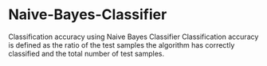 # Naive-Bayes-Classifier
Classification accuracy using Naive Bayes Classifier 
Classification accuracy is defined as the ratio of the test samples the algorithm has correctly classified and the total number of test samples.
